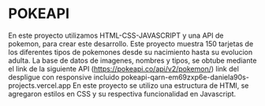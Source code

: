 # POKEAPI
En este proyecto utilizamos HTML-CSS-JAVASCRIPT y una API de pokemon, para crear este desarrollo.
Este proyecto muestra 150 tarjetas de los diferentes tipos de pokemones desde su nacimiento hasta su evolucion adulta.
La base de datos de imagenes, nombres y tipos, se obtube mediante el link de la siguiente API (https://pokeapi.co/api/v2/pokemon/)
link del despligue con responsive incluido pokeapi-qarn-em69zxp6e-daniela90s-projects.vercel.app
En este proyecto se utilizo una estructura de HTMl, se agregaron estilos en CSS y su respectiva funcionalidad en Javascript.
